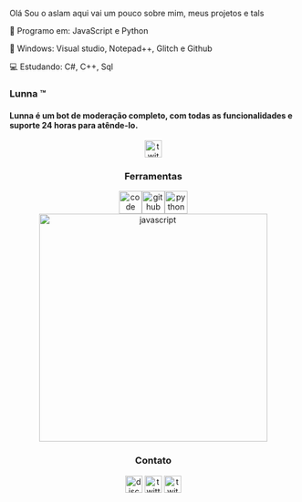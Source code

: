Olá Sou o aslam aqui vai um pouco sobre mim, meus projetos e tals

💼 Programo em: 
JavaScript e Python

💼 Windows:
 Visual studio, Notepad++, Glitch e Github

💻 Estudando:
C#, C++, Sql

<h3>Lunna ™</h3>
<h4>Lunna é um bot de moderação completo, com todas as funcionalidades e suporte 24 horas para atênde-lo.</h4>
<p align="center">
<img src="https://images-ext-1.discordapp.net/external/YAKpY8gNZvsck3Pr7GuO3k27HxqzxoG0JbQE09o3cjk/%3Fsize%3D2048/https/cdn.discordapp.com/avatars/777547819548409877/e1e445e150a7d3a29a8961435a9f4fc0.png" alt="twitch" height="30" width="30"/></a>
</p>

<h3 align="center">Ferramentas</h3>
<p align="center"><img src="https://simpleicons.org/icons/visualstudiocode.svg" title="Visual Studio Code" alt="code" width="40" height="40"/><img src="https://simpleicons.org/icons/github.svg" title="GitHub" alt="github" width="40" height="40"/><img src="https://simpleicons.org/icons/python.svg" title="Python" alt="python" width="40" height="40"/><img src="https://simpleicons.org/icons/javascript.svg" title="JavaScript" alt="javascript" width="400" height="400"/></p>


<h3 align="center">Contato</h3>
<p align="center">
<a href="/" target="blank"><img align="center" src="https://simpleicons.org/icons/discord.svg" alt="discord" height="30" width="30"/></a>
<a href="https://twitter.com/Aslamzinhoxd" target="blank"><img align="center" src="https://simpleicons.org/icons/twitter.svg" alt="twitter" height="30" width="30"/></a>
<a href="https://twitch.tv/Aslamxd" target="blank"><img align="center" src="https://simpleicons.org/icons/twitch.svg" alt="twitch" height="30" width="30"/></a>
</p>
